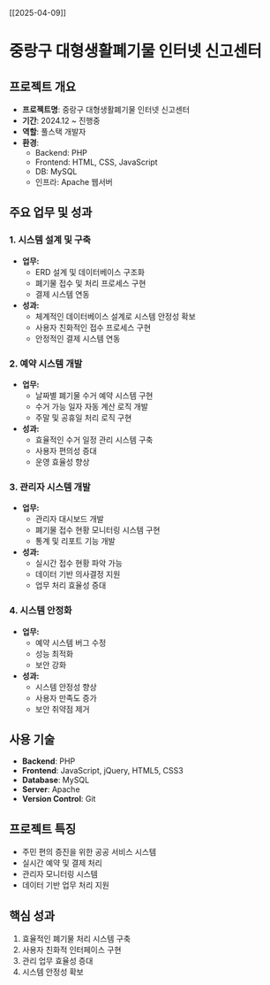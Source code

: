 [[2025-04-09]]

# 중랑구 대형생활폐기물 인터넷 신고센터

## 프로젝트 개요

- **프로젝트명**: 중랑구 대형생활폐기물 인터넷 신고센터
- **기간**: 2024.12 ~ 진행중
- **역할**: 풀스택 개발자
- **환경**:
  - Backend: PHP
  - Frontend: HTML, CSS, JavaScript
  - DB: MySQL
  - 인프라: Apache 웹서버

## 주요 업무 및 성과

### 1. 시스템 설계 및 구축

- **업무:**
  - ERD 설계 및 데이터베이스 구조화
  - 폐기물 접수 및 처리 프로세스 구현
  - 결제 시스템 연동
- **성과:**
  - 체계적인 데이터베이스 설계로 시스템 안정성 확보
  - 사용자 친화적인 접수 프로세스 구현
  - 안정적인 결제 시스템 연동

### 2. 예약 시스템 개발

- **업무:**
  - 날짜별 폐기물 수거 예약 시스템 구현
  - 수거 가능 일자 자동 계산 로직 개발
  - 주말 및 공휴일 처리 로직 구현
- **성과:**
  - 효율적인 수거 일정 관리 시스템 구축
  - 사용자 편의성 증대
  - 운영 효율성 향상

### 3. 관리자 시스템 개발

- **업무:**
  - 관리자 대시보드 개발
  - 폐기물 접수 현황 모니터링 시스템 구현
  - 통계 및 리포트 기능 개발
- **성과:**
  - 실시간 접수 현황 파악 가능
  - 데이터 기반 의사결정 지원
  - 업무 처리 효율성 증대

### 4. 시스템 안정화

- **업무:**
  - 예약 시스템 버그 수정
  - 성능 최적화
  - 보안 강화
- **성과:**
  - 시스템 안정성 향상
  - 사용자 만족도 증가
  - 보안 취약점 제거

## 사용 기술

- **Backend**: PHP
- **Frontend**: JavaScript, jQuery, HTML5, CSS3
- **Database**: MySQL
- **Server**: Apache
- **Version Control**: Git

## 프로젝트 특징

- 주민 편의 증진을 위한 공공 서비스 시스템
- 실시간 예약 및 결제 처리
- 관리자 모니터링 시스템
- 데이터 기반 업무 처리 지원

## 핵심 성과

1. 효율적인 폐기물 처리 시스템 구축
2. 사용자 친화적 인터페이스 구현
3. 관리 업무 효율성 증대
4. 시스템 안정성 확보
